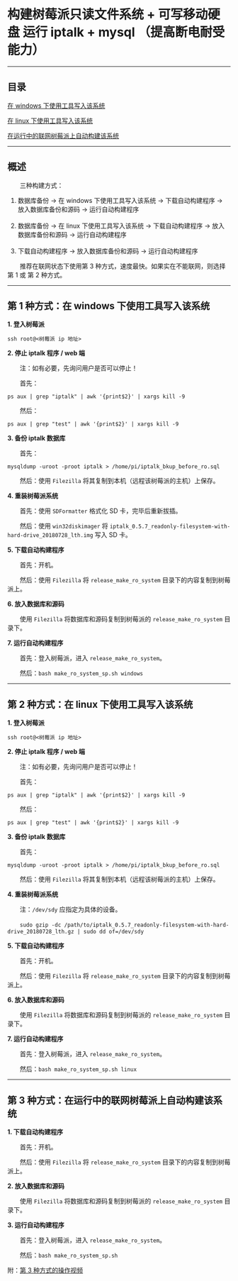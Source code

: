 # 构建树莓派只读文件系统 + 可写移动硬盘 运行 iptalk + mysql （提高断电耐受能力）
___
## 目录

[在 windows 下使用工具写入该系统](#第-1-种方式：在-windows-下使用工具写入该系统)

[在 linux 下使用工具写入该系统](#第-2-种方式：在-linux-下使用工具写入该系统)

[在运行中的联网树莓派上自动构建该系统](#第-3-种方式：在运行中的联网树莓派上自动构建该系统)

___
## 概述

　　三种构建方式：

1. 数据库备份 -> 在 windows 下使用工具写入该系统 -> 下载自动构建程序 -> 放入数据库备份和源码 -> 运行自动构建程序
<br><br>
2. 数据库备份 -> 在 linux 下使用工具写入该系统 -> 下载自动构建程序 -> 放入数据库备份和源码 -> 运行自动构建程序
<br><br>
3. 下载自动构建程序 -> 放入数据库备份和源码 -> 运行自动构建程序

　　推荐在联网状态下使用第 3 种方式，速度最快。如果实在不能联网，则选择第 1 或 第 2 种方式。

___
## 第 1 种方式：在 windows 下使用工具写入该系统

**1. 登入树莓派**

```shell
ssh root@<树莓派 ip 地址>
```

**2. 停止 iptalk 程序 / web 端**

　　注：如有必要，先询问用户是否可以停止！

　　首先：
  
```shell
ps aux | grep "iptalk" | awk '{print$2}' | xargs kill -9
```
　　然后：
  
```shell
ps aux | grep "test" | awk '{print$2}' | xargs kill -9
```

**3. 备份 iptalk 数据库**

　　首先：
  
```shell
mysqldump -uroot -proot iptalk > /home/pi/iptalk_bkup_before_ro.sql
```

　　然后：使用 `Filezilla` 将其复制到本机（远程该树莓派的主机）上保存。

**4. 重装树莓派系统**

　　首先：使用 `SDFormatter` 格式化 SD 卡，完毕后重新拔插。

　　然后：使用 `win32diskimager` 将 `iptalk_0.5.7_readonly-filesystem-with-hard-drive_20180728_lth.img` 写入 SD 卡。
  
**5. 下载自动构建程序**

　　首先：开机。

　　然后：使用 `Filezilla` 将 `release_make_ro_system` 目录下的内容复制到树莓派上。
  
**6. 放入数据库和源码**

　　使用 `Filezilla` 将数据库和源码复制到树莓派的 `release_make_ro_system` 目录下。

**7. 运行自动构建程序**

　　首先：登入树莓派，进入 `release_make_ro_system`。
  
　　然后：`bash make_ro_system_sp.sh windows`

___
## 第 2 种方式：在 linux 下使用工具写入该系统

**1. 登入树莓派**

```shell
ssh root@<树莓派 ip 地址>
```

**2. 停止 iptalk 程序 / web 端**

　　注：如有必要，先询问用户是否可以停止！

　　首先：
  
```shell
ps aux | grep "iptalk" | awk '{print$2}' | xargs kill -9
```
　　然后：
  
```shell
ps aux | grep "test" | awk '{print$2}' | xargs kill -9
```

**3. 备份 iptalk 数据库**

　　首先：
  
```shell
mysqldump -uroot -proot iptalk > /home/pi/iptalk_bkup_before_ro.sql
```

　　然后：使用 `Filezilla` 将其复制到本机（远程该树莓派的主机）上保存。

**4. 重装树莓派系统**

　　注：`/dev/sdy` 应指定为具体的设备。

　　`sudo gzip -dc /path/to/iptalk_0.5.7_readonly-filesystem-with-hard-drive_20180728_lth.gz | sudo dd of=/dev/sdy`
  
**5. 下载自动构建程序**

　　首先：开机。

　　然后：使用 `Filezilla` 将 `release_make_ro_system` 目录下的内容复制到树莓派上。
  
**6. 放入数据库和源码**

　　使用 `Filezilla` 将数据库和源码复制到树莓派的 `release_make_ro_system` 目录下。

**7. 运行自动构建程序**

　　首先：登入树莓派，进入 `release_make_ro_system`。
  
　　然后：`bash make_ro_system_sp.sh linux`

___
## 第 3 种方式：在运行中的联网树莓派上自动构建该系统

**1. 下载自动构建程序**

　　首先：开机。

　　然后：使用 `Filezilla` 将 `release_make_ro_system` 目录下的内容复制到树莓派上。
  
**2. 放入数据库和源码**

　　使用 `Filezilla` 将数据库和源码复制到树莓派的 `release_make_ro_system` 目录下。

**3. 运行自动构建程序**

　　首先：登入树莓派，进入 `release_make_ro_system`。
  
　　然后：`bash make_ro_system_sp.sh`

附：[第 3 种方式的操作视频](https://www.bilibili.com/video/av28346666/)
